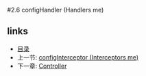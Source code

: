#2.6 configHandler (Handlers me)


## links
   * [目录](<preface.md>)
   * 上一节: [configInterceptor (Interceptors me)](<2.7.md>)
   * 下一章: [Controller](<3.md>)

